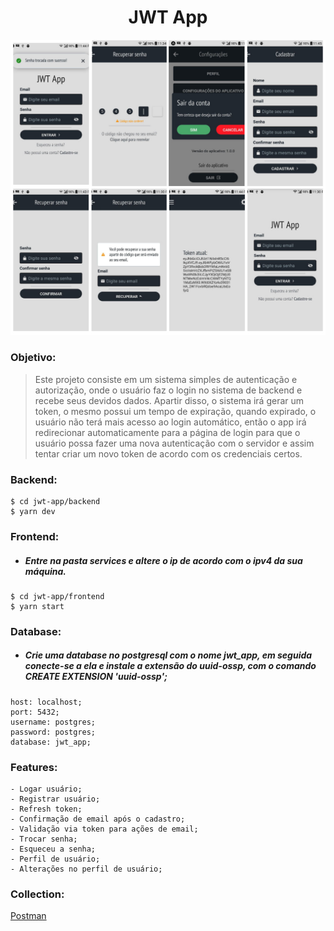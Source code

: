 <h1 align="center">
    JWT App
</h1>

<p align="center">
  <img src="./presentation.jpg">
</p>

### Objetivo:
> Este projeto consiste em um sistema simples de autenticação e autorização, onde o usuário faz o login no sistema de backend e recebe seus devidos dados. Apartir disso, o sistema irá gerar um token, o mesmo possui um tempo de expiração, quando expirado, o usuário não terá mais acesso ao login automático, então o app irá redirecionar automaticamente para a página de login para que o usuário possa fazer uma nova autenticação com o servidor e assim tentar criar um novo token de acordo com os credenciais certos.

### Backend:
```
$ cd jwt-app/backend
$ yarn dev
```

### Frontend:
- ##### Entre na pasta services e altere o ip de acordo com o ipv4 da sua máquina.
```
$ cd jwt-app/frontend
$ yarn start
```

### Database:
- ##### Crie uma database no postgresql com o nome jwt_app, em seguida conecte-se a ela e instale a extensão do uuid-ossp, com o comando CREATE EXTENSION 'uuid-ossp';
```
host: localhost;
port: 5432;
username: postgres;
password: postgres;
database: jwt_app;
```

### Features:
```
- Logar usuário;
- Registrar usuário;
- Refresh token;
- Confirmação de email após o cadastro;
- Validação via token para ações de email;
- Trocar senha;
- Esqueceu a senha;
- Perfil de usuário;
- Alterações no perfil de usuário;
```


### Collection:
[Postman](https://documenter.getpostman.com/view/15988720/Tzm5HcDD)